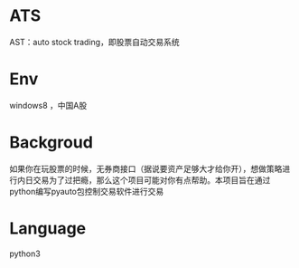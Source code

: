 # ATS
AST：auto stock trading，即股票自动交易系统

# Env
windows8 ，中国A股

# Backgroud
如果你在玩股票的时候，无券商接口（据说要资产足够大才给你开），想做策略进行内日交易为了过把瘾，那么这个项目可能对你有点帮助。本项目旨在通过python编写pyauto包控制交易软件进行交易

# Language
python3
